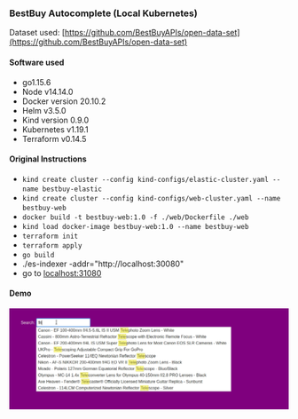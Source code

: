 ### BestBuy Autocomplete (Local Kubernetes)

Dataset used: [https://github.com/BestBuyAPIs/open-data-set](https://github.com/BestBuyAPIs/open-data-set)

#### Software used
- go1.15.6
- Node v14.14.0
- Docker version 20.10.2
- Helm v3.5.0
- Kind version 0.9.0
- Kubernetes v1.19.1
- Terraform v0.14.5

#### Original Instructions

- `kind create cluster --config kind-configs/elastic-cluster.yaml --name bestbuy-elastic`
- `kind create cluster --config kind-configs/web-cluster.yaml --name bestbuy-web`
- `docker build -t bestbuy-web:1.0 -f ./web/Dockerfile ./web`
- `kind load docker-image bestbuy-web:1.0 --name bestbuy-web`
- `terraform init`
- `terraform apply`
- `go build`
- ./es-indexer -addr="http://localhost:30080"
- go to [localhost:31080](localhost:31080)

#### Demo

![demo](images/local.gif)
